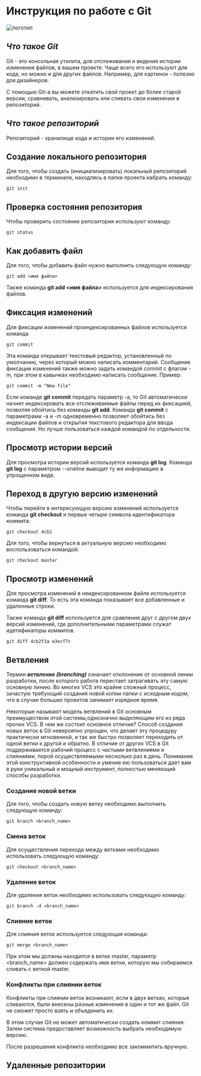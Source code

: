 # **Инструкция по работе с Git**

![логотип](images/git.jpg)

## *Что такое Git*

Git - это консольная утилита, для отслеживания и ведения истории изменения файлов, в вашем проекте. Чаще всего его используют для кода, но можно и для других файлов. Например, для картинок - полезно для дизайнеров.

С помощью Git-a вы можете откатить свой проект до более старой версии, сравнивать, анализировать или сливать свои изменения в репозиторий.

## *Что такое репозиторий*
Репозиторий - хранилище кода и истории его изменений.

## Создание локального репозитория
Для того, чтобы создать (инициализировать) локальный репозиторий необходимо в терминале, находлясь в папке проекта набрать команду:

    git init

## Проверка состояния репозитория

Чтобы проверить состояние репозитория используют команду:

    git status

## Как добавить файл
Для того, чтобы добавить файл нужно выполнить следующую команду:

    git add <имя файла>

Также команда  **git add <имя файла>** используется для индексирования файлов.

## Фиксация изменений

Для фиксации изменений проиндексированных файлов используется команда

    git commit

Эта команда открывает текстовый редактор, установленный по умолчанию, через который можно написать комментарий.
Сообщение фиксации изменений также можно задать командой commit с флагом -m, при этом в кавычках необходимо написать сообщение. Пример:

    git commit -m "New file"

Если команде **git commit** передать параметр -a, то Git автоматически начнет индексировать все отслеживаемые файлы перед их фиксацией, позволяя обойтись без команды **git add**.
Команда **git commit** с параметрами -a и -m одновременно позволяет обойтись без индексации файлов и открытия текстового редактора для ввода сообщения.
Но лучше пользоваться каждой командой по отдельности.

## Просмотр истории версий

Для просмотра истории версий используется команда **git log**. Команда **git log** с параметром --oneline выводит ту же информацию в упрощенном виде.

## Переход в другую версию изменений

Чтобы перейти в интересующую версию изменений используется команда **git checkout** и первые четыре символа идентификатора коммита:

    git checkout 4cb2

Для того, чтобы вернуться в актуальную версию необходимо воспользоваться командой:

    git checkout master

## Просмотр изменений

Для просмотра изменений в неидексированном файле используется команда **git diff**. То есть эта команда показывает все добавленные и удаленные строки.

Также команда **git diff** используется для сравления друг с другом двух версий изменений, где дополнительными параметрами служат идетификаторы коммитов.

    git diff 4cb2f3a e3ecf7c   

## Ветвления

Термин _**ветвление (branching)**_ означает отклонение от основной линии разработки, после которого работа перестает затрагивать эту самую основную линию. Во многих VCS это крайне сложный процесс, зачастую требующий создания новой копии папки с исходным кодом, что в случае больших проектов занимает изрядное время.

Некоторые называют модель ветвлений в Git основным преимуществом этой системы,однозначно выделяющим его из ряда прочих VCS. В чем же состоит основное отличие? Способ создания новых веток в Git невероятно упрощен, что делает эту процедуру практически мгновенной, и так же быстро позволяет переходить от одной ветки к другой и обратно. В отличие от других VCS в Git поддерживается рабочий процесс с частыми ветвлениями и слияниями, порой осуществляемыми несколько раз в день. Понимание этой конструктивной особенности и умение ею пользоваться дает вам в руки уникальный и мощный инструмент, полностью меняющий способы разработки.

### Создание новой ветки

Для того, чтобы создать новую ветку необходимо.выполнить следующую команду:

    git branch <branch_name>

### Смена веток

Для осуществления перехода между ветками необходимо использовать следующую команду:

    git checkout <branch_name>

### Удаление веток

Для удаления веток необходимо использовать следующую команду:

    git branch -d <branch_name>

### Слияние веток

Для слияния веток используется следующая команда:

    git merge <branch_name>

При этом мы должны находится в ветке master, параметр <branch_name> должен содержать имя ветки, которую мы собираемся сливать с веткой master.

### Конфликты при слиянии веток

Конфликты при слиянии веток возникают, если в двух ветках, которые
сливаются, были внесены разные изменения в один и тот же файл. Git не сможет просто взять и объединить их. 

В этом случае Git не может автоматически создать коммит слияния.
Затем система предоставляет возможность выбрать необходимую версию. 

После разрешения конфликта необходимо все закоммитить вручную.

## Удаленные репозитории